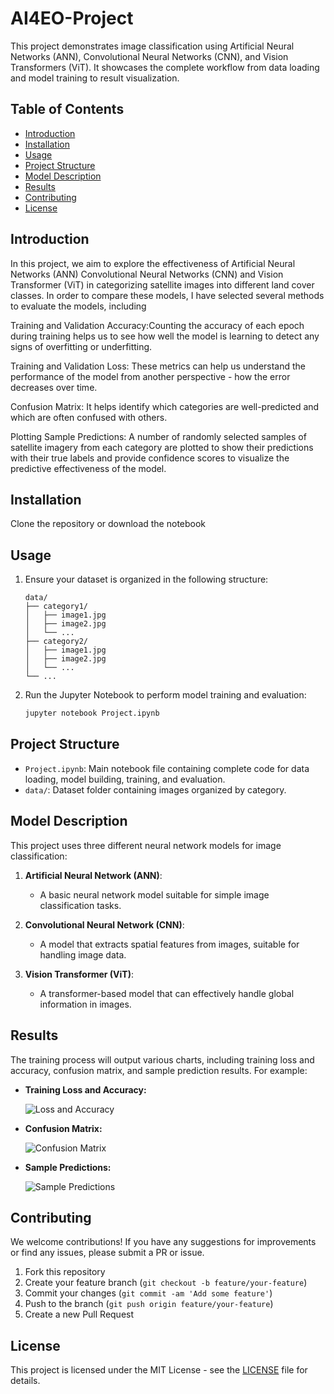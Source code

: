 # AI4EO-Project

This project demonstrates image classification using Artificial Neural Networks (ANN), Convolutional Neural Networks (CNN), and Vision Transformers (ViT). It showcases the complete workflow from data loading and model training to result visualization.

## Table of Contents
- [Introduction](#introduction)
- [Installation](#installation)
- [Usage](#usage)
- [Project Structure](#project-structure)
- [Model Description](#model-description)
- [Results](#results)
- [Contributing](#contributing)
- [License](#license)

## Introduction

In this project, we aim to explore the effectiveness of Artificial Neural Networks (ANN) Convolutional Neural Networks (CNN) and Vision Transformer (ViT) in categorizing satellite images into different land cover classes. In order to compare these models, I have selected several methods to evaluate the models, including

Training and Validation Accuracy:Counting the accuracy of each epoch during training helps us to see how well the model is learning to detect any signs of overfitting or underfitting.

Training and Validation Loss: These metrics can help us understand the performance of the model from another perspective - how the error decreases over time.

Confusion Matrix: It helps identify which categories are well-predicted and which are often confused with others.

Plotting Sample Predictions: A number of randomly selected samples of satellite imagery from each category are plotted to show their predictions with their true labels and provide confidence scores to visualize the predictive effectiveness of the model.

## Installation

Clone the repository or download the notebook


## Usage

1. Ensure your dataset is organized in the following structure:
    ```
    data/
    ├── category1/
    │   ├── image1.jpg
    │   ├── image2.jpg
    │   └── ...
    ├── category2/
    │   ├── image1.jpg
    │   ├── image2.jpg
    │   └── ...
    └── ...
    ```

2. Run the Jupyter Notebook to perform model training and evaluation:
    ```bash
    jupyter notebook Project.ipynb
    ```

## Project Structure

- `Project.ipynb`: Main notebook file containing complete code for data loading, model building, training, and evaluation.
- `data/`: Dataset folder containing images organized by category.

## Model Description

This project uses three different neural network models for image classification:

1. **Artificial Neural Network (ANN)**:
    - A basic neural network model suitable for simple image classification tasks.

2. **Convolutional Neural Network (CNN)**:
    - A model that extracts spatial features from images, suitable for handling image data.

3. **Vision Transformer (ViT)**:
    - A transformer-based model that can effectively handle global information in images.

## Results

The training process will output various charts, including training loss and accuracy, confusion matrix, and sample prediction results. For example:

- **Training Loss and Accuracy:**

  ![Loss and Accuracy](path/to/loss_accuracy_plot.png)

- **Confusion Matrix:**

  ![Confusion Matrix](path/to/confusion_matrix.png)

- **Sample Predictions:**

  ![Sample Predictions](path/to/sample_predictions.png)

## Contributing

We welcome contributions! If you have any suggestions for improvements or find any issues, please submit a PR or issue.

1. Fork this repository
2. Create your feature branch (`git checkout -b feature/your-feature`)
3. Commit your changes (`git commit -am 'Add some feature'`)
4. Push to the branch (`git push origin feature/your-feature`)
5. Create a new Pull Request

## License

This project is licensed under the MIT License - see the [LICENSE](LICENSE) file for details.
